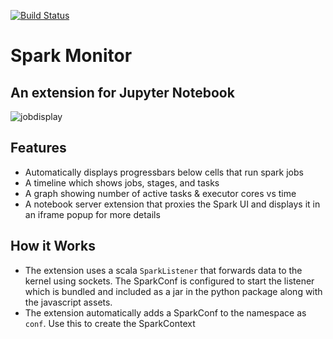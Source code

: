 [![Build Status](https://travis-ci.org/krishnan-r/sparkmonitor.svg?branch=master)](https://travis-ci.org/krishnan-r/sparkmonitor)
# Spark Monitor 
##  An extension for Jupyter Notebook

![jobdisplay](https://user-images.githubusercontent.com/6822941/28491063-1242eb42-6f07-11e7-8a57-abb96819ab0e.gif)

## Features
* Automatically displays progressbars below cells that run spark jobs
* A timeline which shows jobs, stages, and tasks
* A graph showing number of active tasks & executor cores vs time
* A notebook server extension that proxies the Spark UI and displays it in an iframe popup for more details

## How it Works
* The extension uses a scala `SparkListener` that forwards data to the kernel using sockets. The SparkConf is configured to start the listener which is bundled and included as a jar in the python package along with the javascript assets.
* The extension automatically adds a SparkConf to the namespace as ```conf```. Use this to create the SparkContext